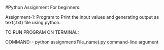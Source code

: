 #Python Assignment For beginners:

Assignment-1: Program to Print the input values  and generating output as text(.txt) file using python.
 
TO RUN PROGRAM ON TERMINAL: 

 COMMAND-- python assignment(File_name).py command-line argument







